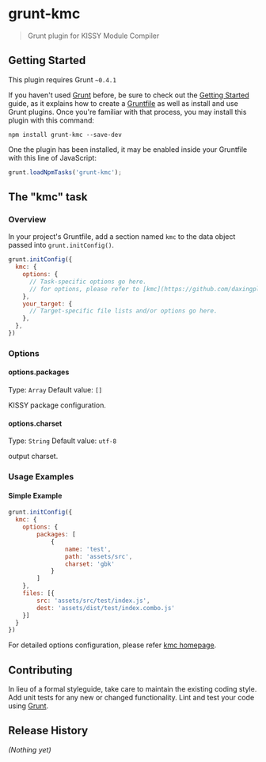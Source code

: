 # grunt-kmc

> Grunt plugin for KISSY Module Compiler

## Getting Started
This plugin requires Grunt `~0.4.1`

If you haven't used [Grunt](http://gruntjs.com/) before, be sure to check out the [Getting Started](http://gruntjs.com/getting-started) guide, as it explains how to create a [Gruntfile](http://gruntjs.com/sample-gruntfile) as well as install and use Grunt plugins. Once you're familiar with that process, you may install this plugin with this command:

```shell
npm install grunt-kmc --save-dev
```

One the plugin has been installed, it may be enabled inside your Gruntfile with this line of JavaScript:

```js
grunt.loadNpmTasks('grunt-kmc');
```

## The "kmc" task

### Overview
In your project's Gruntfile, add a section named `kmc` to the data object passed into `grunt.initConfig()`.

```js
grunt.initConfig({
  kmc: {
    options: {
      // Task-specific options go here.
      // for options, please refer to [kmc](https://github.com/daxingplay/ModuleCompiler).
    },
    your_target: {
      // Target-specific file lists and/or options go here.
    },
  },
})
```

### Options

#### options.packages
Type: `Array`
Default value: `[]`

KISSY package configuration.

#### options.charset
Type: `String`
Default value: `utf-8`

output charset.

### Usage Examples

#### Simple Example

```js
grunt.initConfig({
  kmc: {
    options: {
        packages: [
            {
                name: 'test',
                path: 'assets/src',
                charset: 'gbk'
            }
        ]
    },
    files: [{
        src: 'assets/src/test/index.js',
        dest: 'assets/dist/test/index.combo.js'
    }]
  }
})
```

For detailed options configuration, please refer [kmc homepage](https://github.com/daxingplay/ModuleCompiler).

## Contributing
In lieu of a formal styleguide, take care to maintain the existing coding style. Add unit tests for any new or changed functionality. Lint and test your code using [Grunt](http://gruntjs.com/).

## Release History
_(Nothing yet)_
